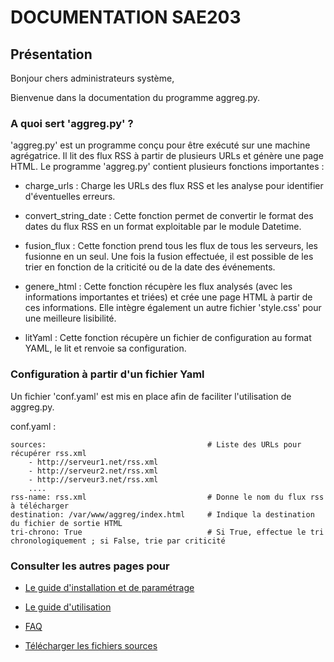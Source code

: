 # DOCUMENTATION SAE203
 
 
 
## Présentation
 
 
 
 
Bonjour chers administrateurs système,

Bienvenue dans la documentation du programme aggreg.py.
 
 
 
### A quoi sert 'aggreg.py' ?
 
 
 
'aggreg.py' est un programme conçu pour être exécuté sur une machine agrégatrice. Il lit des flux RSS à partir de plusieurs URLs et génère une page HTML. Le programme 'aggreg.py' contient plusieurs fonctions importantes :
 
- charge_urls : Charge les URLs des flux RSS et les analyse pour identifier d'éventuelles erreurs.
 
- convert_string_date : Cette fonction permet de convertir le format des dates du flux RSS en un format exploitable par le module Datetime.
 
- fusion_flux : Cette fonction prend tous les flux de tous les serveurs, les fusionne en un seul. Une fois la fusion effectuée, il est possible de les trier en fonction de la criticité ou de la date des événements.
 
- genere_html : Cette fonction récupère les flux analysés (avec les informations importantes et triées) et crée une page HTML à partir de ces informations. Elle intègre également un autre fichier 'style.css' pour une meilleure lisibilité.
 
- litYaml : Cette fonction récupère un fichier de configuration au format YAML, le lit et renvoie sa configuration.
 
 
### Configuration à partir d'un fichier Yaml
 

Un fichier 'conf.yaml' est mis en place afin de faciliter l'utilisation de aggreg.py.
 
 
conf.yaml :
 
    sources:                                    # Liste des URLs pour récupérer rss.xml
        - http://serveur1.net/rss.xml
        - http://serveur2.net/rss.xml
        - http://serveur3.net/rss.xml
        ....
    rss-name: rss.xml                           # Donne le nom du flux rss à télécharger
    destination: /var/www/aggreg/index.html     # Indique la destination du fichier de sortie HTML
    tri-chrono: True                            # Si True, effectue le tri chronologiquement ; si False, trie par criticité
 
 
 
### Consulter les autres pages pour
 
- [Le guide d'installation et de paramétrage](Etape1.md)

- [Le guide d'utilisation](Etape2.md)

- [FAQ](faq.md)

- [Télécharger les fichiers sources](dl.md)




 

